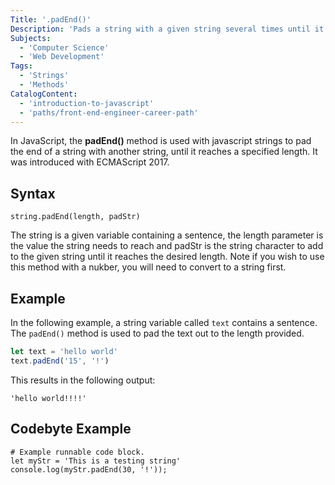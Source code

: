 ```yaml
---
Title: '.padEnd()'
Description: 'Pads a string with a given string several times until it reaches the given length.'
Subjects:
  - 'Computer Science'
  - 'Web Development'
Tags:
  - 'Strings'
  - 'Methods'
CatalogContent: 
  - 'introduction-to-javascript'
  - 'paths/front-end-engineer-career-path'
---
```


In JavaScript, the **padEnd()** method is used with javascript strings to pad the end of a string with another string, until it reaches a specified length. It was introduced with ECMAScript 2017.

## Syntax

```pseudo
string.padEnd(length, padStr)
```

The string is a given variable containing a sentence, the length parameter is the value the string needs to reach and padStr is the string character to add to the given string until it reaches the desired length. Note if you wish to use this method with a nukber, you will need to convert to a string first.

## Example

In the following example, a string variable called `text` contains a sentence. The `padEnd()` method is used to pad the text out to the length provided.

```js
let text = 'hello world'
text.padEnd('15', '!')
```

This results in the following output:

```shell
'hello world!!!!'
```

## Codebyte Example

```codebyte/js
# Example runnable code block.
let myStr = 'This is a testing string'
console.log(myStr.padEnd(30, '!'));
```
